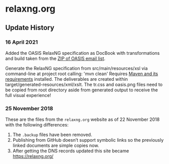 # relaxng.org

## Update History

### 16 April 2021

Added the OASIS RelaxNG specification as DocBook with transformations and build taken from the [ZIP of OASIS email list](https://lists.oasis-open.org/archives/relax-ng/200112/msg00002.html. ).

Generate the RelaxNG specification from src/main/resources/xsl via command-line at project root calling:
 'mvn clean'
Requires [Maven and its requirements](https://maven.apache.org/download.cgi) installed.
The deliverables are created within target/generated-resources/xml/xslt.
The tr.css and oasis.png files need to be copied from root directory aside from generated output to receive the full visual experience!

### 25 November 2018

These are the files from the `relaxng.org` website as of
22 November 2018 with the following differences:

1. The `.backup` files have been removed.
2. Publishing from GitHub doesn’t support symbolic links so
   the previously linked documents are simple copies now.
3. After getting the DNS records updated this site became https://relaxng.org/
